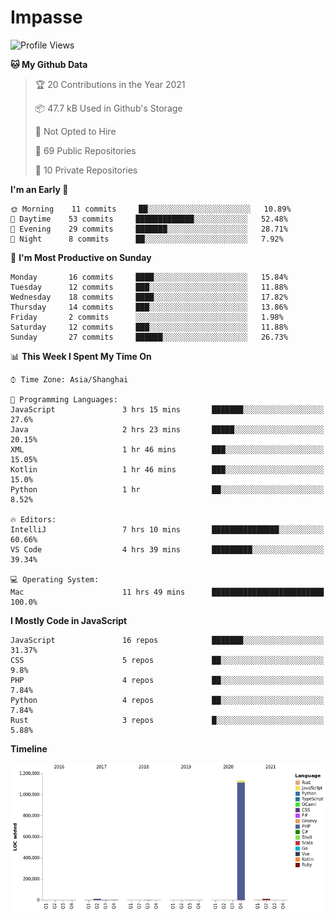 # Impasse

<!--START_SECTION:waka-->
![Profile Views](http://img.shields.io/badge/Profile%20Views-0-blue)

**🐱 My Github Data** 

> 🏆 20 Contributions in the Year 2021
 > 
> 📦 47.7 kB Used in Github's Storage 
 > 
> 🚫 Not Opted to Hire
 > 
> 📜 69 Public Repositories 
 > 
> 🔑 10 Private Repositories  
 > 
**I'm an Early 🐤** 

```text
🌞 Morning    11 commits     ██░░░░░░░░░░░░░░░░░░░░░░░   10.89% 
🌆 Daytime    53 commits     █████████████░░░░░░░░░░░░   52.48% 
🌃 Evening    29 commits     ███████░░░░░░░░░░░░░░░░░░   28.71% 
🌙 Night      8 commits      ██░░░░░░░░░░░░░░░░░░░░░░░   7.92%

```
📅 **I'm Most Productive on Sunday** 

```text
Monday       16 commits     ████░░░░░░░░░░░░░░░░░░░░░   15.84% 
Tuesday      12 commits     ███░░░░░░░░░░░░░░░░░░░░░░   11.88% 
Wednesday    18 commits     ████░░░░░░░░░░░░░░░░░░░░░   17.82% 
Thursday     14 commits     ███░░░░░░░░░░░░░░░░░░░░░░   13.86% 
Friday       2 commits      ░░░░░░░░░░░░░░░░░░░░░░░░░   1.98% 
Saturday     12 commits     ███░░░░░░░░░░░░░░░░░░░░░░   11.88% 
Sunday       27 commits     ██████░░░░░░░░░░░░░░░░░░░   26.73%

```


📊 **This Week I Spent My Time On** 

```text
⌚︎ Time Zone: Asia/Shanghai

💬 Programming Languages: 
JavaScript               3 hrs 15 mins       ███████░░░░░░░░░░░░░░░░░░   27.6% 
Java                     2 hrs 23 mins       █████░░░░░░░░░░░░░░░░░░░░   20.15% 
XML                      1 hr 46 mins        ███░░░░░░░░░░░░░░░░░░░░░░   15.05% 
Kotlin                   1 hr 46 mins        ███░░░░░░░░░░░░░░░░░░░░░░   15.0% 
Python                   1 hr                ██░░░░░░░░░░░░░░░░░░░░░░░   8.52%

🔥 Editors: 
IntelliJ                 7 hrs 10 mins       ███████████████░░░░░░░░░░   60.66% 
VS Code                  4 hrs 39 mins       █████████░░░░░░░░░░░░░░░░   39.34%

💻 Operating System: 
Mac                      11 hrs 49 mins      █████████████████████████   100.0%

```

**I Mostly Code in JavaScript** 

```text
JavaScript               16 repos            ███████░░░░░░░░░░░░░░░░░░   31.37% 
CSS                      5 repos             ██░░░░░░░░░░░░░░░░░░░░░░░   9.8% 
PHP                      4 repos             ██░░░░░░░░░░░░░░░░░░░░░░░   7.84% 
Python                   4 repos             ██░░░░░░░░░░░░░░░░░░░░░░░   7.84% 
Rust                     3 repos             █░░░░░░░░░░░░░░░░░░░░░░░░   5.88%

```


**Timeline**

![Chart not found](https://raw.githubusercontent.com/impasse/impasse/master/charts/bar_graph.png) 


<!--END_SECTION:waka-->
